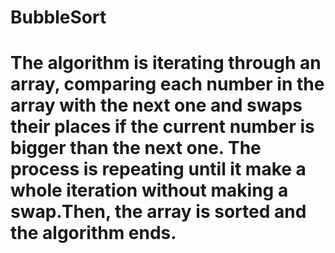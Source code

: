 # BubbleSort

# The algorithm is iterating through an array, comparing each number in the array with the next one and swaps their places if the current number is bigger than the next one. The process is repeating until it make a whole iteration without making a swap.Then, the array is sorted and the algorithm ends.
